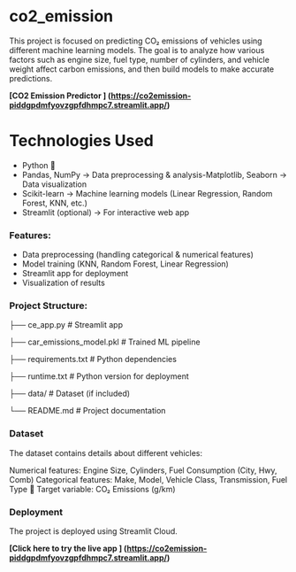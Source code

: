 # co2_emission
This project is focused on predicting CO₂ emissions of vehicles using different machine learning models. The goal is to analyze how various factors such as engine size, fuel type, number of cylinders, and vehicle weight affect carbon emissions, and then build models to make accurate predictions.

**[CO2 Emission Predictor ] (https://co2emission-piddgpdmfyovzgpfdhmpc7.streamlit.app/)**

#  Technologies Used
- Python 🐍
- Pandas, NumPy → Data preprocessing & analysis-Matplotlib, Seaborn → Data visualization
- Scikit-learn → Machine learning models (Linear Regression, Random Forest, KNN, etc.)
- Streamlit (optional) → For interactive web app

### Features:
- Data preprocessing (handling categorical & numerical features)  
- Model training (KNN, Random Forest, Linear Regression)  
- Streamlit app for deployment  
- Visualization of results  

### Project Structure:
 ├── ce_app.py              # Streamlit app

 ├── car_emissions_model.pkl # Trained ML pipeline

 ├── requirements.txt       # Python dependencies

 ├── runtime.txt            # Python version for deployment

 ├── data/                  # Dataset (if included)

 └── README.md              # Project documentation



 ### Dataset
The dataset contains details about different vehicles:

Numerical features: Engine Size, Cylinders, Fuel Consumption (City, Hwy, Comb)
Categorical features: Make, Model, Vehicle Class, Transmission, Fuel Type
🎯 Target variable: CO₂ Emissions (g/km)  

### Deployment
The project is deployed using Streamlit Cloud.

**[Click here to try the live app ] (https://co2emission-piddgpdmfyovzgpfdhmpc7.streamlit.app/)**

